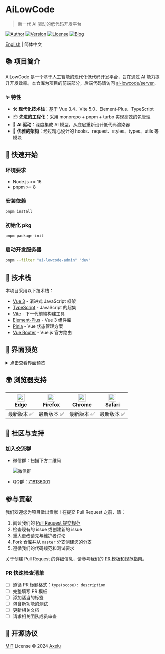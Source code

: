 # AiLowCode
> 新一代 AI 驱动的低代码开发平台

[![Author](https://img.shields.io/badge/Author-Axelu-orange.svg)](https://ailowcode.app)
[![Version](https://img.shields.io/badge/version-开发中-brightgreen.svg)](https://github.com/ai-lowcode/core/releases/tag/)
[![License](https://img.shields.io/badge/license-MIT-blue.svg)](https://github.com/ai-lowcode/core/blob/master/LICENSE)
[![Blog](https://img.shields.io/badge/Blog-axelu.me-yellow.svg)](https://axelu.me)

[English](./README.en.md) | 简体中文

## 📚 项目简介

AiLowCode 是一个基于人工智能的现代化低代码开发平台，旨在通过 AI 能力提升开发效率。本仓库为项目的前端部分，后端代码请访问 [ai-lowcode/server](https://github.com/ai-lowcode/server)。

### ✨ 特性

- 🛠️ **现代化技术栈**：基于 Vue 3.4、Vite 5.0、Element-Plus、TypeScript
- 📦 **先进的工程化**：采用 monorepo + pnpm + turbo 实现高效的包管理
- 🤖 **AI 驱动**：深度集成 AI 模型，从底层重新设计低代码渲染器
- 🎨 **优雅的架构**：经过精心设计的 hooks、request、styles、types、utils 等模块

## 🚀 快速开始

### 环境要求

- Node.js >= 16
- pnpm >= 8

### 安装依赖

```bash
pnpm install
```

### 初始化 pkg

```bash
pnpm package-init
```

### 启动开发服务器

```bash
pnpm --filter "ai-lowcode-admin" "dev"
```

## 🔧 技术栈

本项目采用以下技术栈：

- [Vue 3](https://v3.vuejs.org/) - 渐进式 JavaScript 框架
- [TypeScript](https://www.typescriptlang.org/) - JavaScript 的超集
- [Vite](https://vitejs.dev/) - 下一代前端构建工具
- [Element-Plus](https://element-plus.org/) - Vue 3 组件库
- [Pinia](https://pinia.vuejs.org/) - Vue 状态管理方案
- [Vue Router](https://router.vuejs.org/) - Vue.js 官方路由

## 📸 界面预览

<details>
<summary>点击查看界面预览</summary>

![界面预览](https://cdn.jsdelivr.net/gh/axelulu/images@master/2024/20241007031408.png)
![设计器](https://cdn.jsdelivr.net/gh/axelulu/images@master/2024/20241007031335.png)
![组件配置](https://cdn.jsdelivr.net/gh/axelulu/images@master/2024/20241007031638.png)
</details>

## 🌍 浏览器支持

| [<img src="https://raw.githubusercontent.com/alrra/browser-logos/master/src/edge/edge_48x48.png" alt="Edge" width="24px" height="24px" />](http://godban.github.io/browsers-support-badges/)<br>Edge | [<img src="https://raw.githubusercontent.com/alrra/browser-logos/master/src/firefox/firefox_48x48.png" alt="Firefox" width="24px" height="24px" />](http://godban.github.io/browsers-support-badges/)<br>Firefox | [<img src="https://raw.githubusercontent.com/alrra/browser-logos/master/src/chrome/chrome_48x48.png" alt="Chrome" width="24px" height="24px" />](http://godban.github.io/browsers-support-badges/)<br>Chrome | [<img src="https://raw.githubusercontent.com/alrra/browser-logos/master/src/safari/safari_48x48.png" alt="Safari" width="24px" height="24px" />](http://godban.github.io/browsers-support-badges/)<br>Safari |
| :---: | :---: | :---: | :---: |
| 最新版本 ✅ | 最新版本 ✅ | 最新版本 ✅ | 最新版本 ✅ |

## 🤝 社区与支持

### 加入交流群

- 微信群：扫描下方二维码

  ![微信群](https://i.imgur.com/tD8L1B2.png)

- QQ群：[718136001](https://qm.qq.com/q/YPjQJoIxqI)
## 参与贡献

我们欢迎您为项目做出贡献！在提交 Pull Request 之前，请：

1. 阅读我们的 [Pull Request 提交规范](./PR_GUIDELINES_ZH.md)
2. 检查现有的 issue 或创建新的 issue
3. 重大更改请先与维护者讨论
4. Fork 仓库并从 `master` 分支创建您的分支
5. 遵循我们的代码规范和测试要求

关于创建 Pull Request 的详细信息，请参考我们的 [PR 模板和规范指南](./PR_GUIDELINES_ZH.md)。

### PR 快速检查清单

- [ ] 遵循 PR 标题格式：`type(scope): description`
- [ ] 完整填写 PR 模板
- [ ] 添加适当的标签
- [ ] 包含新功能的测试
- [ ] 更新相关文档
- [ ] 请求相关团队成员审查

## 📄 开源协议

[MIT](https://github.com/ai-lowcode/core/blob/main/LICENSE) License © 2024 [Axelu](https://github.com/ai-lowcode)
